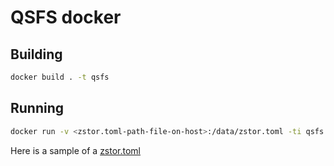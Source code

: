 # QSFS docker

## Building

```bash
docker build . -t qsfs
```

## Running

```bash
docker run -v <zstor.toml-path-file-on-host>:/data/zstor.toml -ti qsfs
```

Here is a sample of a [zstor.toml](./zstor-sample.toml)
